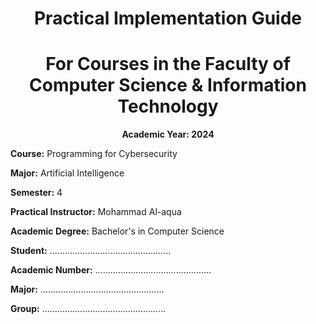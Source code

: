 <h1 style="text-align: center;">Practical Implementation Guide</h1>
<h1 style="text-align: center;">For Courses in the Faculty of Computer Science & Information Technology</h1>

<p style="text-align: center; font-weight: bold;">Academic Year: 2024</p>

**Course:** Programming for Cybersecurity

**Major:** Artificial Intelligence

**Semester:** 4

**Practical Instructor:** Mohammad Al-aqua

**Academic Degree:** Bachelor's in Computer Science

**Student:** ................................................

**Academic Number:** ..............................................

**Major:** .................................................

**Group:** .................................................
